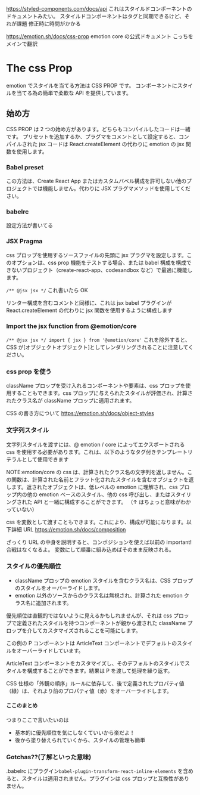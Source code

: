 https://styled-components.com/docs/api
これはスタイルドコンポーネントのドキュメントみたい。
スタイルドコンポーネントはタグと同期できるけど、それが課題
修正時に時間がかかる

https://emotion.sh/docs/css-prop
emotion core の公式ドキュメント
こっちをメインで翻訳

# The css Prop

emotion でスタイルを当てる方法は CSS PROP です。
コンポーネントにスタイルを当てる為の簡単で柔軟な API を提供しています。

## 始め方

CSS PROP は 2 つの始め方があります。どちらもコンパイルしたコードは一緒です。
プリセットを追加するか、プラグマをコメントとして設定すると、コンパイルされた jsx コードは React.createElement の代わりに emotion の jsx 関数を使用します。

### Babel preset

この方法は、Create React App またはカスタムバベル構成を許可しない他のプロジェクトでは機能しません。代わりに JSX プラグマメソッドを使用してください。

### babelrc

設定方法が書いてる

### JSX Pragma

css プロップを使用するソースファイルの先頭に jsx プラグマを設定します。このオプションは、css prop 機能をテストする場合、または babel 構成を構成できないプロジェクト（create-react-app、codesandbox など）で最適に機能します。

`/** @jsx jsx */`
これ書いたら OK

リンター構成を含むコメントと同様に、これは jsx babel プラグインが React.createElement の代わりに jsx 関数を使用するように構成します

### Import the jsx function from @emotion/core

`/** @jsx jsx */ import { jsx } from '@emotion/core'`
これを除外すると、CSS が[オブジェクトオブジェクト]としてレンダリングされることに注意してください。

### css prop を使う

className プロップを受け入れるコンポーネントや要素は、css プロップを使用することもできます。css プロップに与えられたスタイルが評価され、計算されたクラス名が className プロップに適用されます。

CSS の書き方について
https://emotion.sh/docs/object-styles

### 文字列スタイル

文字列スタイルを渡すには、@ emotion / core によってエクスポートされる css を使用する必要があります。これは、以下のようなタグ付きテンプレートリテラルとして使用できます

NOTE:emotion/core の css は、計算されたクラス名の文字列を返しません。この関数は、計算された名前とフラット化されたスタイルを含むオブジェクトを返します。返されたオブジェクトは、低レベルの emotion に理解され、css プロップ内の他の emotion ベースのスタイル、他の css 呼び出し、またはスタイリングされた API と一緒に構成することができます。
（↑ はちょっと意味がわかっていない）

css を変数として渡すこともできます。これにより、構成が可能になります。以下詳細 URL
https://emotion.sh/docs/composition

ざっくり URL の中身を説明すると、コンポジションを使えば以前の important!合戦はなくなるよ。
変数にして順番に組み込めばそのまま反映される。

### スタイルの優先順位

- className プロップの emotion スタイルを含むクラス名は、CSS プロップのスタイルをオーバーライドします。
- emotion 以外のソースからのクラス名は無視され、計算された emotion クラス名に追加されます。

優先順位は直観的ではないように見えるかもしれませんが、それは css プロップで定義されたスタイルを持つコンポーネントが親から渡された className プロップを介してカスタマイズされることを可能にします。

この例の P コンポーネントは ArticleText コンポーネントでデフォルトのスタイルをオーバーライドしています。

ArticleText コンポーネントをカスタマイズし、そのデフォルトのスタイルでスタイルを構成することができます。結果は P を渡して処理を繰り返す。

CSS 仕様の「外観の順序」ルールに依存して、後で定義されたプロパティ値（緑）は、それより前のプロパティ値（赤）をオーバーライドします。

#### ここのまとめ

つまりここで言いたいのは

- 基本的に優先順位を気にしなくていいから楽だよ！
- 後から塗り替えられていくから、スタイルの管理も簡単

### Gotchas??(了解といった意味)

.babelrc にプラグイン`babel-plugin-transform-react-inline-elements`
を含めると、スタイルは適用されません。プラグインは css プロップと互換性がありません。
